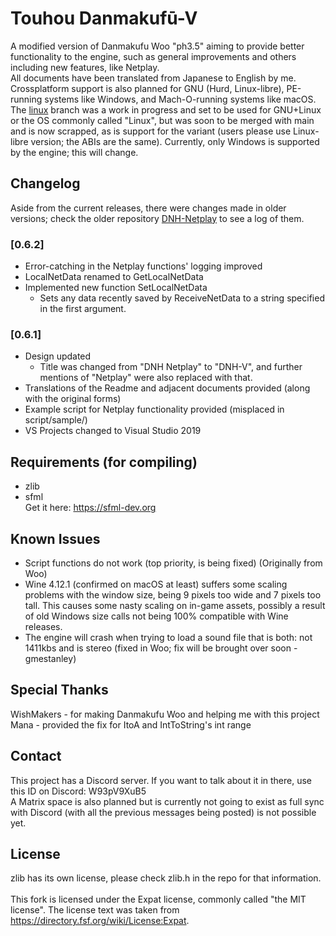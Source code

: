 # Touhou Danmakufū-V
A modified version of Danmakufu Woo "ph3.5" aiming to provide better functionality to the engine, such as general improvements and others including new features, like Netplay.<br>
All documents have been translated from Japanese to English by me.<br>
Crossplatform support is also planned for GNU (Hurd, Linux-libre), PE-running systems like Windows, and Mach-O-running systems like macOS. The [linux](https://github.com/gmestanley/DNH-V/tree/linux/) branch was a work in progress and set to be used for GNU+Linux or the OS commonly called "Linux", but was soon to be merged with main and is now scrapped, as is support for the variant (users please use Linux-libre version; the ABIs are the same). Currently, only Windows is supported by the engine; this will change.

## Changelog
Aside from the current releases, there were changes made in older versions; check the older repository [DNH-Netplay](github.com/gmestanley/DNH-Netplay) to see a log of them.

### [0.6.2]
 * Error-catching in the Netplay functions' logging improved
 * LocalNetData renamed to GetLocalNetData
 * Implemented new function SetLocalNetData
    - Sets any data recently saved by ReceiveNetData to a string specified in the first argument.

### [0.6.1]
 * Design updated
 	- Title was changed from "DNH Netplay" to "DNH-V", and further mentions of "Netplay" were also replaced with that.
 * Translations of the Readme and adjacent documents provided (along with the original forms)
 * Example script for Netplay functionality provided (misplaced in script/sample/)
 * VS Projects changed to Visual Studio 2019

## Requirements (for compiling)
 * zlib
 * sfml
<br>Get it here: https://sfml-dev.org

## Known Issues
 * Script functions do not work (top priority, is being fixed)
(Originally from Woo)
 * Wine 4.12.1 (confirmed on macOS at least) suffers some scaling problems with the window size, being 9 pixels too wide and 7 pixels too tall.  This causes some nasty scaling on in-game assets, possibly a result of old Windows size calls not being 100% compatible with Wine releases.
 * The engine will crash when trying to load a sound file that is both: not 1411kbs and is stereo (fixed in Woo; fix will be brought over soon -gmestanley)

## Special Thanks
WishMakers - for making Danmakufu Woo and helping me with this project<br>
Mana - provided the fix for ItoA and IntToString's int range

## Contact
This project has a Discord server. If you want to talk about it in there, use this ID on Discord: W93pV9XuB5<br>
A Matrix space is also planned but is currently not going to exist as full sync with Discord (with all the previous messages being posted) is not possible yet.

## License
zlib has its own license, please check zlib.h in the repo for that information.</br></br>
This fork is licensed under the Expat license, commonly called "the MIT license".
The license text was taken from https://directory.fsf.org/wiki/License:Expat.